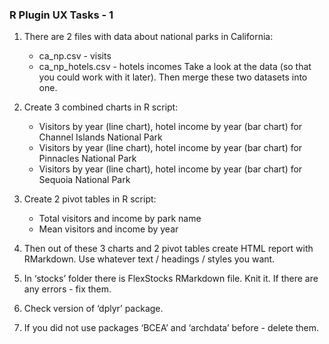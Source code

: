 ### R Plugin UX Tasks - 1

1. There are 2 files with data about national parks in California:
   * ca_np.csv - visits
   * ca_np_hotels.csv - hotels incomes
   Take a look at the data (so that you could work with it later). Then merge these two datasets into one.

2. Create 3 combined charts in R script:
   * Visitors by year (line chart), hotel income by year (bar chart) for Channel Islands National Park
   * Visitors by year (line chart), hotel income by year (bar chart) for Pinnacles National Park
   * Visitors by year (line chart), hotel income by year (bar chart) for Sequoia National Park
   
3. Create 2 pivot tables in R script:
   * Total visitors and income by park name
   * Mean visitors and income by year

4. Then out of these 3 charts and 2 pivot tables create HTML report with RMarkdown. 
   Use whatever text / headings / styles you want.

5. In ‘stocks’ folder there is FlexStocks RMarkdown file. Knit it. If there are any errors - fix them.

6. Check version of ‘dplyr’ package.

7. If you did not use packages ‘BCEA’ and ‘archdata’ before - delete them.